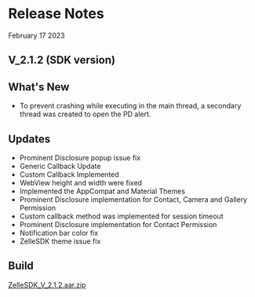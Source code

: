 # Release Notes

February 17 2023

## V_2.1.2 (SDK version)

## What's New

- To prevent crashing while executing in the main thread, a secondary thread was created to open the PD alert.

## Updates

- Prominent Disclosure popup issue fix
- Generic Callback Update
- Custom Callback Implemented
- WebView height and width were fixed
- Implemented the AppCompat and Material Themes
- Prominent Disclosure implementation for Contact, Camera and Gallery Permission
- Custom callback method was implemented for session timeout
- Prominent Disclosure implementation for Contact Permission
- Notification bar color fix
- ZelleSDK theme issue fix

## Build

[ZelleSDK_V_2.1.2.aar.zip](https://github.com/Fiserv/zelle-turnkey-solutions/files/11576747/ZelleSDK_V_2.1.2.aar.zip)
